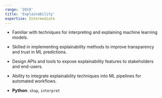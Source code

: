 ```yaml
---
range: '2019'
title: 'Explainability'
expertise: Intermediate
---
```


- Familiar with techniques for interpreting and explaining machine learning models.
- Skilled in implementing explainability methods to improve transparency and trust in ML predictions.
- Design APIs and tools to expose explainability features to stakeholders and end-users.
- Ability to integrate explainability techniques into ML pipelines for automated workflows.

- **Python**: `shap`, `interpret`
